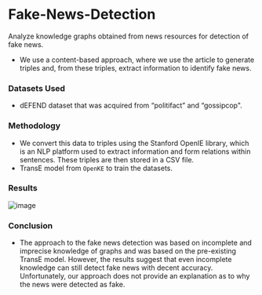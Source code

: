 # Fake-News-Detection
Analyze knowledge graphs obtained from news resources for detection of fake news.


* We use a content-based approach, where we use the article to generate triples and, from these triples, extract information to identify fake news.

### Datasets Used
*  dEFEND dataset that was acquired from “politifact” and “gossipcop".

### Methodology
* We convert this data to triples using the Stanford OpenIE library, which is an NLP platform used to extract information and form relations within sentences. These triples are then stored in a CSV file.
* TransE model from `OpenKE` to train the datasets.

### Results
![image](https://user-images.githubusercontent.com/29776770/119370644-20aadd00-bc7b-11eb-9bea-3f20fccb5428.png)

### Conclusion
* The approach to the fake news detection was based on incomplete and imprecise knowledge of graphs and was based on the pre-existing TransE model. However, the results suggest that even incomplete knowledge can still detect fake news with decent accuracy. Unfortunately, our approach does not provide an explanation as to why the news were detected as fake.


